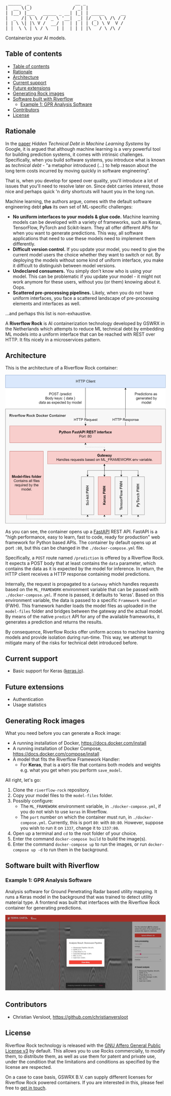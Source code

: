 <pre>
 _____  _                 __ _               
|  __ \(_)               / _| |              
| |__) |___   _____ _ __| |_| | _____      __
|  _  /| \ \ / / _ \ '__|  _| |/ _ \ \ /\ / /
| | \ \| |\ V /  __/ |  | | | | (_) \ V  V / 
|_|  \_\_| \_/ \___|_|  |_| |_|\___/ \_/\_/  
</pre>
Containerize your AI models.

## Table of contents
- [Table of contents](#table-of-contents)
- [Rationale](#rationale)
- [Architecture](#architecture)
- [Current support](#current-support)
- [Future extensions](#future-extensions)
- [Generating Rock images](#generating-rock-images)
- [Software built with Riverflow](#software-built-with-riverflow)
  * [Example 1: GPR Analysis Software](#example-1--gpr-analysis-software)
- [Contributors](#contributors)
- [License](#license)
  
## Rationale
In the [paper](https://papers.nips.cc/paper/5656-hidden-technical-debt-in-machine-learning-systems.pdf) *Hidden Technical Debt in Machine Learning Systems* by Google, it is argued that although machine learning is a very powerful tool for building prediction systems, it comes with intrinsic challenges. Specifically, when you build software systems, you introduce what is known as _technical debt_ - "a metaphor introduced (...) to help reason about the long term costs incurred by moving quickly in software engineering".

That is, when you develop for speed over quality, you'll introduce a lot of issues that you'll need to resolve later on. Since debt carries interest, those nice and perhaps quick 'n dirty shortcuts will haunt you in the long run.

Machine learning, the authors argue, comes with the default software engineering debt **plus** its own set of ML-specific challenges:

* **No uniform interfaces to your models & glue code.** Machine learning models can be developed with a variety of frameworks, such as Keras, TensorFlow, PyTorch and Scikit-learn. They all offer different APIs for when you want to generate predictions. This way, all software applications that need to use these models need to implement them differently.
* **Difficult version control.** If you update your model, you need to give the current model users the choice whether they want to switch or not. By deploying the models without some kind of uniform interface, you make it difficult to distinguish between model versions.
* **Undeclared consumers.** You simply don't know who is using your model. This can be problematic if you update your model - it might not work anymore for these users, without you (or them) knowing about it. Oops.
* **Scattered pre-processing pipelines.** Likely, when you do not have uniform interfaces, you face a scattered landscape of pre-processing elements and interfaces as well.

...and perhaps this list is non-exhaustive.

A **Riverflow Rock** is AI containerization technology developed by GSWRX in the Netherlands which attempts to reduce ML technical debt by embedding ML models into a uniform interface that can be reached with REST over HTTP. It fits nicely in a microservices pattern.

## Architecture
This is the architecture of a Riverflow Rock container:

![Riverflow Rock architecture](./assets/architecture.png)

As you can see, the container opens up a [FastAPI](https://github.com/tiangolo/fastapi) REST API. FastAPI is a "high performance, easy to learn, fast to code, ready for production" web framework for Python based APIs. The container by default opens up at port `:80`, but this can be changed in the `./docker-compose.yml` file.

Specifically, a `POST` route named `/prediction` is offered by a Riverflow Rock. It expects a POST body that at least contains the `data` parameter, which contains the data as it is expected by the model for inference. In return, the HTTP client receives a HTTP response containing model predictions.

Internally, the request is propagated to a `Gateway` which handles requests based on the `ML_FRAMEWORK` environment variable that can be passed with `./docker-compose.yml`. If none is passed, it defaults to 'keras'. Based on this environment variable, the data is passed to a specific `Framework Handler` (FWH). This framework handler loads the model files as uploaded in the `model-files` folder and bridges between the gateway and the actual model. By means of the native `predict` API for any of the available frameworks, it generates a prediction and returns the results.

By consequence, Riverflow Rocks offer uniform access to machine learning models and provide isolation during run-time. This way, we attempt to mitigate many of the risks for technical debt introduced before.

## Current support
* Basic support for Keras ([keras.io](https://keras.io)).

## Future extensions
* Authentication
* Usage statistics

## Generating Rock images
What you need before you can generate a Rock image:

* A running installation of Docker, https://docs.docker.com/install
* A running installation of Docker Compose, https://docs.docker.com/compose/install
* A model that fits the Riverflow Framework Handler:
    * For **Keras**, that is a `HDF5` file that contains both models and weights e.g. what you get when you perform `save_model`.

All right, let's go:

1. Clone the `riverflow-rock` repository. 
2. Copy your model files to the `model-files` folder.
3. Possibly configure:
    - The `ML_FRAMEWORK` environment variable, in `./docker-compose.yml`, if you do not wish to use `keras` in Riverflow.
    - The `port` number on which the container must run, in `./docker-compose.yml`. Currently, this is port `80`: with `80:80`. However, suppose you wish to run it on `1337`, change it to `1337:80`.
4. Open up a terminal and `cd` to the root folder of your choice.
5. Enter the command `docker-compose build` to build the image(s).
6. Enter the command `docker-compose up` to run the images, or run `docker-compose up -d` to run them in the background.

## Software built with Riverflow
### Example 1: GPR Analysis Software
Analysis software for Ground Penetrating Radar based utility mapping. It runs a Keras model in the background that was trained to detect utility material type. A frontend was built that interfaces with the Riverflow Rock container for generating predictions.

![GPR Analysis Software](./assets/gpr_imagery.jpg)

## Contributors
* Christian Versloot, https://github.com/christianversloot

## License
Riverflow Rock technology is released with the [GNU Affero General Public License v3](./LICENSE) by default. This allows you to use Rocks commercially, to modify them, to distribute them, as well as use them for patent and private use, under the condition that the limitations and conditions as specified by the license are respected.

On a case to case basis, GSWRX B.V. can supply different licenses for Riverflow Rock powered containers. If you are interested in this, please feel free to [get in touch](https://www.degasfabriek.com/contact/).